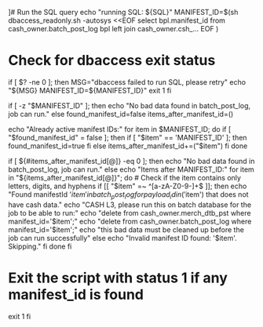 ]# Run the SQL query
echo "running SQL: ${SQL}"
MANIFEST_ID=$(sh dbaccess_readonly.sh -autosys <<EOF
select bpl.manifest_id from cash_owner.batch_post_log bpl left join cash_owner.csh_...
EOF
)

# Check for dbaccess exit status
if [ $? -ne 0 ]; then
  MSG="dbaccess failed to run SQL, please retry"
  echo "${MSG} MANIFEST_ID=${MANIFEST_ID}"
  exit 1
fi

if [ -z "$MANIFEST_ID" ]; then
  echo "No bad data found in batch_post_log, job can run."
else
  found_manifest_id=false
  items_after_manifest_id=()

  echo "Already active manifest IDs:"
  for item in $MANIFEST_ID; do
    if [ "$found_manifest_id" = false ]; then
      if [ "$item" == 'MANIFEST_ID' ]; then
        found_manifest_id=true
      fi
    else
      items_after_manifest_id+=("$item")
    fi
  done

  if [ ${#items_after_manifest_id[@]} -eq 0 ]; then
    echo "No bad data found in batch_post_log, job can run."
  else
    echo "Items after MANIFEST_ID:"
    for item in "${items_after_manifest_id[@]}"; do
      # Check if the item contains only letters, digits, and hyphens
      if [[ "$item" =~ ^[a-zA-Z0-9-]+$ ]]; then
        echo "Found manifestId '$item' in batch_post_log for payload_id in ('$item') that does not have cash data."
        echo "CASH L3, please run this on batch database for the job to be able to run:"
        echo "delete from cash_owner.merch_dtb_pst where manifest_id='$item';"
        echo "delete from cash_owner.batch_post_log where manifest_id='$item';"
        echo "this bad data must be cleaned up before the job can run successfully"
      else
        echo "Invalid manifest ID found: '$item'. Skipping."
      fi
    done
  fi

  # Exit the script with status 1 if any manifest_id is found
  exit 1
fi
